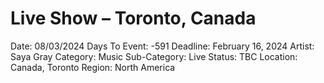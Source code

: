 # Live Show – Toronto, Canada

Date: 08/03/2024
Days To Event: -591
Deadline: February 16, 2024
Artist: Saya Gray
Category: Music
Sub-Category: Live
Status: TBC
Location: Canada, Toronto
Region: North America